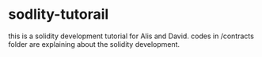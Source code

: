 # sodlity-tutorail
this is a solidity development tutorial for Alis and David.
codes in /contracts folder are explaining about the solidity development.
